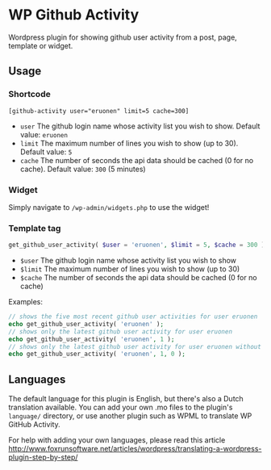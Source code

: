 WP Github Activity
==================

Wordpress plugin for showing github user activity from a post, page, template or widget.

## Usage
### Shortcode
```
[github-activity user="eruonen" limit=5 cache=300]
```
- `user` The github login name whose activity list you wish to show. Default value: `eruonen`
- `limit` The maximum number of lines you wish to show (up to 30). Default value: `5`
- `cache` The number of seconds the api data should be cached (0 for no cache). Default value: `300` (5 minutes)

### Widget
Simply navigate to `/wp-admin/widgets.php` to use the widget!

### Template tag
```php
get_github_user_activity( $user = 'eruonen', $limit = 5, $cache = 300 )
```
- `$user` The github login name whose activity list you wish to show
- `$limit` The maximum number of lines you wish to show (up to 30)
- `$cache` The number of seconds the api data should be cached (0 for no cache)

Examples:
```php
// shows the five most recent github user activities for user eruonen
echo get_github_user_activity( 'eruonen' );
// shows only the latest github user activity for user eruonen
echo get_github_user_activity( 'eruonen', 1 );
// shows only the latest github user activity for user eruonen without caching the results
echo get_github_user_activity( 'eruonen', 1, 0 );
```

## Languages
The default language for this plugin is English, but there's also a Dutch translation available. 
You can add your own .mo files to the plugin's `language/` directory, or use another plugin such as WPML to translate WP GitHub Activity.

For help with adding your own languages, please read this article http://www.foxrunsoftware.net/articles/wordpress/translating-a-wordpress-plugin-step-by-step/
